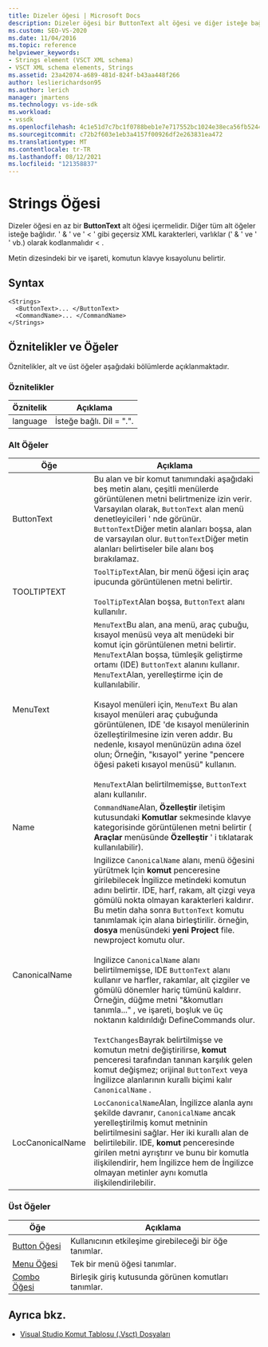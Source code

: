 ```yaml
---
title: Dizeler öğesi | Microsoft Docs
description: Dizeler öğesi bir ButtonText alt öğesi ve diğer isteğe bağlı alt öğeleri içerir. Metin dizesindeki bir ve işareti klavye kısayolunu belirtir.
ms.custom: SEO-VS-2020
ms.date: 11/04/2016
ms.topic: reference
helpviewer_keywords:
- Strings element (VSCT XML schema)
- VSCT XML schema elements, Strings
ms.assetid: 23a42074-a689-481d-824f-b43aa448f266
author: leslierichardson95
ms.author: lerich
manager: jmartens
ms.technology: vs-ide-sdk
ms.workload:
- vssdk
ms.openlocfilehash: 4c1e51d7c7bc1f0788beb1e7e717552bc1024e38eca56fb524454898485fe02b
ms.sourcegitcommit: c72b2f603e1eb3a4157f00926df2e263831ea472
ms.translationtype: MT
ms.contentlocale: tr-TR
ms.lasthandoff: 08/12/2021
ms.locfileid: "121358837"
---
```

# <a name="strings-element"></a>Strings Öğesi
Dizeler öğesi en az bir **ButtonText** alt öğesi içermelidir. Diğer tüm alt öğeler isteğe bağlıdır. ' & ' ve ' < ' gibi geçersiz XML karakterleri, varlıklar (' &amp; ' ve ' ' vb.) olarak kodlanmalıdır &lt; .

 Metin dizesindeki bir ve işareti, komutun klavye kısayolunu belirtir.

## <a name="syntax"></a>Syntax

```
<Strings>
  <ButtonText>... </ButtonText>
  <CommandName>... </CommandName>
</Strings>
```

## <a name="attributes-and-elements"></a>Öznitelikler ve Öğeler
 Öznitelikler, alt ve üst öğeler aşağıdaki bölümlerde açıklanmaktadır.

### <a name="attributes"></a>Öznitelikler

|Öznitelik|Açıklama|
|---------------|-----------------|
|language|İsteğe bağlı. Dil = ".".|

### <a name="child-elements"></a>Alt Öğeler

|Öğe|Açıklama|
|-------------|-----------------|
|ButtonText|Bu alan ve bir komut tanımındaki aşağıdaki beş metin alanı, çeşitli menülerde görüntülenen metni belirtmenize izin verir. Varsayılan olarak, `ButtonText` alan menü denetleyicileri ' nde görünür. `ButtonText`Diğer metin alanları boşsa, alan de varsayılan olur. `ButtonText`Diğer metin alanları belirtiseler bile alanı boş bırakılamaz.|
|TOOLTIPTEXT|`ToolTipText`Alan, bir menü öğesi için araç ipucunda görüntülenen metni belirtir.<br /><br /> `ToolTipText`Alan boşsa, `ButtonText` alanı kullanılır.|
|MenuText|`MenuText`Bu alan, ana menü, araç çubuğu, kısayol menüsü veya alt menüdeki bir komut için görüntülenen metni belirtir. `MenuText`Alan boşsa, tümleşik geliştirme ortamı (IDE) `ButtonText` alanını kullanır. `MenuText`Alan, yerelleştirme için de kullanılabilir.<br /><br /> Kısayol menüleri için, `MenuText` Bu alan kısayol menüleri araç çubuğunda görüntülenen, IDE 'de kısayol menülerinin özelleştirilmesine izin veren addır. Bu nedenle, kısayol menünüzün adına özel olun; Örneğin, "kısayol" yerine "pencere öğesi paketi kısayol menüsü" kullanın.<br /><br /> `MenuText`Alan belirtilmemişse, `ButtonText` alanı kullanılır.|
|Name|`CommandName`Alan, **Özelleştir** iletişim kutusundaki **Komutlar** sekmesinde klavye kategorisinde görüntülenen metni belirtir ( **Araçlar** menüsünde **Özelleştir** ' i tıklatarak kullanılabilir).|
|CanonicalName|Ingilizce `CanonicalName` alanı, menü öğesini yürütmek Için **komut** penceresine girilebilecek İngilizce metindeki komutun adını belirtir. IDE, harf, rakam, alt çizgi veya gömülü nokta olmayan karakterleri kaldırır. Bu metin daha sonra `ButtonText` komutu tanımlamak için alana birleştirilir. örneğin, **dosya** menüsündeki **yeni Project** file. newproject komutu olur.<br /><br /> Ingilizce `CanonicalName` alanı belirtilmemişse, IDE `ButtonText` alanı kullanır ve harfler, rakamlar, alt çizgiler ve gömülü dönemler hariç tümünü kaldırır. Örneğin, düğme metni "&komutları tanımla..." , ve işareti, boşluk ve üç noktanın kaldırıldığı DefineCommands olur.<br /><br /> `TextChanges`Bayrak belirtilmişse ve komutun metni değiştirilirse, **komut** penceresi tarafından tanınan karşılık gelen komut değişmez; orijinal `ButtonText` veya İngilizce alanlarının kurallı biçimi kalır `CanonicalName` .|
|LocCanonicalName|`LocCanonicalName`Alan, İngilizce alanla aynı şekilde davranır, `CanonicalName` ancak yerelleştirilmiş komut metninin belirtilmesini sağlar. Her iki kurallı alan de belirtilebilir. IDE, **komut** penceresinde girilen metni ayrıştırır ve bunu bir komutla ilişkilendirir, hem İngilizce hem de İngilizce olmayan metinler aynı komutla ilişkilendirilebilir.|

### <a name="parent-elements"></a>Üst Öğeler

|Öğe|Açıklama|
|-------------|-----------------|
|[Button Öğesi](../extensibility/button-element.md)|Kullanıcının etkileşime girebileceği bir öğe tanımlar.|
|[Menu Öğesi](../extensibility/menu-element.md)|Tek bir menü öğesi tanımlar.|
|[Combo Öğesi](../extensibility/combo-element.md)|Birleşik giriş kutusunda görünen komutları tanımlar.|

## <a name="see-also"></a>Ayrıca bkz.
- [Visual Studio Komut Tablosu (.Vsct) Dosyaları](../extensibility/internals/visual-studio-command-table-dot-vsct-files.md)
